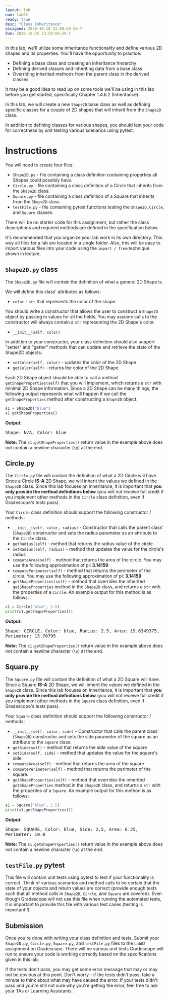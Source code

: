 ```yaml
---
layout: lab
num: lab02
ready: true
desc: "Class Inheritance"
assigned: 2020-10-18 23:59:59.59-7
due: 2020-10-25 23:59:59.59-7
---
```


In this lab, we'll utilize some inheritance functionality and define various 2D shapes and its properties. You'll have the opportunity to practice:

* Defining a base class and creating an inheritance hierarchy
* Defining derived classes and inheriting data from a base class
* Overriding inherited methods from the parent class in the derived classes

It may be a good idea to read up on some tools we'll be using in this lab before you get started, specifically Chapter 1.4.6.2 (Inheritance).

In this lab, we will create a new `Shape2D` base class as well as defining specific classes for a couple of 2D shapes that will inherit from the `Shape2D` class.

In addition to defining classes for various shapes, you should test your code for correctness by unit testing various scenarios using pytest.

# Instructions

You will need to create four files:
* `Shape2D.py` - file containing a class definition containing properties all Shapes could possibly have.
* `Circle.py` - file containing a class definition of a Circle that inherits from the `Shape2D` class.
* `Square.py` - file containing a class definition of a Square that inherits from the `Shape2D` class.
* `testFile.py` - file containing pytest functions testing the `Shape2D`, `Circle`, and `Square` classes.

There will be no starter code for this assignment, but rather the class descriptions and required methods are defined in the specification below.

It's recommended that you organize your lab work in its own directory. This way all files for a lab are located in a single folder. Also, this will be easy to import various files into your code using the `import / from` technique shown in lecture.

## `Shape2D.py` class

The `Shape2D.py` file will contain the definition of what a general 2D Shape is.

We will define this class' attributes as follows:

* `color` - `str` that represents the color of the shape.

You should write a constructor that allows the user to construct a `Shape2D` object by passing in values for all the fields. You may assume calls to the constructor will always contain a `str` representing the 2D Shape's color.

* `__init__(self, color)`

In addition to your constructor, your class definition should also support "setter" and "getter" methods that can update and retrieve the state of the Shape2D objects:

* `setColor(self, color)` - updates the color of the 2D Shape
* `getColor(self)` - returns the color of the 2D Shape

Each 2D Shape object should be able to call a method `getShapeProperties(self)` that you will implement, which returns a `str` with minimal 2D Shape information. Since a 2D Shape can be many things, the following output represents what will happen if we call the `getShapeProperties` method after constructing a `Shape2D` object:

```python
s1 = Shape2D("blue")
s1.getShapeProperties()
```

<b> Output:</b>

<tt>
Shape: N/A, Color: blue
</tt>

<b>Note:</b> The `s1.getShapeProperties()` return value in the example above does not contain a newline character (`\n`) at the end.

## Circle.py

The `Circle.py` file will contain the definition of what a 2D Circle will have. Since a Circle **IS-A** 2D Shape, we will inherit the values we defined in the `Shape2D` class. Since this lab focuses on inheritance, it is important that **you only provide the method definitions below** (you will not receive full credit if you implement other methods in the `Circle` class definition, even if Gradescope's tests pass).

Your `Circle` class definition should support the following constructor / methods:

* `__init__(self, color, radius)` - Constructor that calls the parent class' (`Shape2D`) constructor and sets the radius parameter as an attribute to the `Circle` class.
* `getRadius(self)` - method that returns the radius value of the circle
* `setRadius(self, radius)` - method that updates the value for the circle's radius
* `computeArea(self)` - method that returns the area of the circle. You may use the following approximation of pi: **3.14159**
* `computePerimeter(self)` - method that returns the perimeter of the circle. You may use the following approximation of pi: **3.14159**
* `getShapeProperties(self)` - method that overrides the inherited `getShapeProperties` method in the `Shape2D` class, and returns a `str` with the properties of a `Circle`. An example output for this method is as follows:

```python
c1 = Circle("blue", 2.5)
print(c1.getShapeProperties())
```

<b> Output:</b>

<tt>
Shape: CIRCLE, Color: blue, Radius: 2.5, Area: 19.6349375, Perimeter: 15.70795
</tt>

<b>Note:</b> The `c1.getShapeProperties()` return value in the example above does not contain a newline character (`\n`) at the end.

## Square.py

The `Square.py` file will contain the definition of what a 2D Square will have. Since a Square **IS-A** 2D Shape, we will inherit the values we defined in the `Shape2D` class. Since this lab focuses on inheritance, it is important that **you only provide the method definitions below** (you will not receive full credit if you implement other methods in the `Square` class definition, even if Gradescope's tests pass).

Your `Square` class definition should support the following constructor / methods:

* `__init__(self, color, side)` - Constructor that calls the parent class' (`Shape2D`) constructor and sets the side parameter of the square as an attribute to the `Square` class.
* `getSide(self)` - method that returns the side value of the square
* `setSide(self, side)` - method that updates the value for the square's side
* `computeArea(self)` - method that returns the area of the square
* `computePerimeter(self)` - method that returns the perimeter of the square.
* `getShapeProperties(self)` - method that overrides the inherited `getShapeProperties` method in the `Shape2D` class, and returns a `str` with the properties of a `Square`. An example output for this method is as follows:

```python
s1 = Square("blue", 2.5)
print(s1.getShapeProperties())
```

<b> Output:</b>

<tt>
Shape: SQUARE, Color: blue, Side: 2.5, Area: 6.25, Perimeter: 10.0
</tt>

<b>Note:</b> The `s1.getShapeProperties()` return value in the example above does not contain a newline character (`\n`) at the end.

## `testFile.py` pytest

This file will contain unit tests using pytest to test if your functionality is correct. Think of various scenarios and method calls to be certain that the state of your objects and return values are correct (provide enough tests such that all method calls in `Shape2D`, `Circle`, and `Square` are covered). Even though Gradescope will not use this file when running the automated tests, it is important to provide this file with various test cases (testing is important!!).

## Submission

Once you're done with writing your class definition and tests, Submit your `Shape2D.py`, `Circle.py`, `Square.py`, and `testFile.py` files to the `Lab02` assignment on Gradescope. There will be various unit tests Gradescope will run to ensure your code is working correctly based on the specifications given in this lab.

If the tests don't pass, you may get some error message that may or may not be obvious at this point. Don't worry - if the tests didn't pass, take a minute to think about what may have caused the error. If your tests didn't pass and you're still not sure why you're getting the error, feel free to ask your TAs or Learning Assistants.
